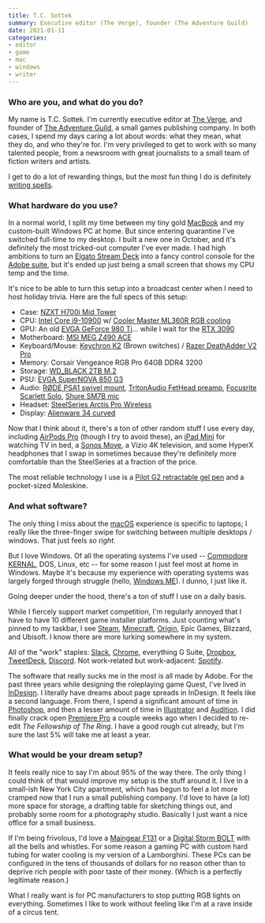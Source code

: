 ```yaml
---
title: T.C. Sottek
summary: Executive editor (The Verge), founder (The Adventure Guild)
date: 2021-01-11
categories:
- editor
- game
- mac
- windows
- writer
---
```


### Who are you, and what do you do?

My name is T.C. Sottek. I'm currently executive editor at [The Verge](https://www.theverge.com/ "A technlogy news website."), and founder of [The Adventure Guild](https://adventure.enterprises/ "T.C.'s game publishing company."), a small games publishing company. In both cases, I spend my days caring a lot about words: what they mean, what they do, and who they're for. I'm very privileged to get to work with so many talented people, from a newsroom with great journalists to a small team of fiction writers and artists.

I get to do a lot of rewarding things, but the most fun thing I do is definitely [writing spells](https://www.adventure.game/ "The Quest RPG.").

### What hardware do you use?

In a normal world, I split my time between my tiny gold [MacBook][macbook.2] and my custom-built Windows PC at home. But since entering quarantine I've switched full-time to my desktop. I built a new one in October, and it's definitely the most tricked-out computer I've ever made. I had high ambitions to turn an [Elgato Stream Deck][stream-deck] into a fancy control console for the [Adobe suite][creative-suite], but it's ended up just being a small screen that shows my CPU temp and the time.

It's nice to be able to turn this setup into a broadcast center when I need to host holiday trivia. Here are the full specs of this setup:

- Case: [NZXT H700i Mid Tower][h700i]
- CPU: [Intel Core i9-10900][core-i9-10900] w/ [Cooler Master ML360R RGB cooling][masterliquid-ml360r-rgb]
- GPU: An old [EVGA GeForce 980 Ti][geforce-gtx-980-ti]... while I wait for the [RTX 3090][geforce-rtx-3090]
- Motherboard: [MSI MEG Z490 ACE][meg-z490-ace]
- Keyboard/Mouse: [Keychron K2][k2.2] (Brown switches) / [Razer DeathAdder V2 Pro][deathadder-v2-pro]
- Memory: Corsair Vengeance RGB Pro 64GB DDR4 3200
- Storage: [WD_BLACK 2TB M.2][wd-black-sn750]
- PSU: [EVGA SuperNOVA 850 G3][supernova-850-g3]
- Audio: [RØDE PSA1 swivel mount][psa1], [TritonAudio FetHead preamp][fethead], [Focusrite Scarlett Solo][scarlett-solo], [Shure SM7B mic][sm7b]
- Headset: [SteelSeries Arctis Pro Wireless][arctis-pro-wireless]
- Display: [Alienware 34 curved][aw3420dw]

Now that I think about it, there's a ton of other random stuff I use every day, including [AirPods Pro][airpods-pro] (though I try to avoid these), an [iPad Mini][ipad-mini] for watching TV in bed, a [Sonos Move][move], a Vizio 4K television, and some HyperX headphones that I swap in sometimes because they're definitely more comfortable than the SteelSeries at a fraction of the price. 

The most reliable technology I use is a [Pilot G2 retractable gel pen][g2.2] and a pocket-sized Moleskine.

### And what software?

The only thing I miss about the [macOS][] experience is specific to laptops; I really like the three-finger swipe for switching between multiple desktops / windows. That just feels _so right_.

But I love Windows. Of all the operating systems I've used -- [Commodore KERNAL][kernal], DOS, Linux, etc -- for some reason I just feel most at home in Windows. Maybe it's because my experience with operating systems was largely forged through struggle (hello, [Windows ME][windows-me]). I dunno, I just like it.

Going deeper under the hood, there's a ton of stuff I use on a daily basis. 

While I fiercely support market competition, I'm regularly annoyed that I have to have 10 different game installer platforms. Just counting what's pinned to my taskbar, I see [Steam][], [Minecraft][], [Origin][], Epic Games, Blizzard, and Ubisoft. I know there are more lurking somewhere in my system.

All of the "work" staples: [Slack][], [Chrome][], everything G Suite, [Dropbox][], [TweetDeck][], [Discord][]. Not work-related but work-adjacent: [Spotify][].

The software that really sucks me in the most is all made by Adobe. For the past three years while designing the roleplaying game Quest, I've lived in [InDesign][]. I literally have dreams about page spreads in InDesign. It feels like a second language. From there, I spend a significant amount of time in [Photoshop][], and then a lesser amount of time in [Illustrator][] and [Audition][]. I did finally crack open [Premiere Pro][premiere-pro] a couple weeks ago when I decided to re-edit _The Fellowship of The Ring_. I have a good rough cut already, but I'm sure the last 5% will take me at least a year.

### What would be your dream setup?

It feels really nice to say I'm about 95% of the way there. The only thing I could think of that would improve my setup is the stuff around it. I live in a small-ish New York City apartment, which has begun to feel a lot more cramped now that I run a small publishing company. I'd love to have (a lot) more space for storage, a drafting table for sketching things out, and probably some room for a photography studio. Basically I just want a nice office for a small business.

If I'm being frivolous, I'd love a [Maingear F131][f131] or a [Digital Storm BOLT][bolt.2] with all the bells and whistles. For some reason a gaming PC with custom hard tubing for water cooling is my version of a Lamborghini. These PCs can be configured in the tens of thousands of dollars for no reason other than to deprive rich people with poor taste of their money. (Which is a perfectly legitimate reason.)

What I really want is for PC manufacturers to stop putting RGB lights on everything. Sometimes I like to work without feeling like I'm at a rave inside of a circus tent.

[airpods-pro]: https://www.apple.com/airpods-pro/ "In-ear headphones."
[arctis-pro-wireless]: https://steelseries.com/gaming-headsets/arctis-pro-wireless "A wireless PC gaming headset."
[audition]: https://creative.adobe.com/products/audition "An audio editing software suite."
[aw3420dw]: https://www.dell.com/en-us/shop/new-alienware-34-curved-gaming-monitor-aw3420dw/apd/210-atzq/monitors-monitor-accessories "A 34 inch curved gaming monitor."
[bolt.2]: https://www.digitalstorm.com/bolt-x.asp "A water-cooled PC."
[chrome]: https://www.google.com/intl/en/chrome/browser/ "A WebKit-based browser, where each tab runs in its own thread."
[core-i9-10900]: https://ark.intel.com/content/www/us/en/ark/products/199328/intel-core-i9-10900-processor-20m-cache-up-to-5-20-ghz.html "A CPU."
[creative-suite]: https://www.adobe.com/creativecloud.html "A collection of design tools."
[deathadder-v2-pro]: https://www.razer.com/gaming-mice/razer-deathadder-v2-pro/RZ01-03350100-R3U1 "A wirelesss gaming mouse."
[discord]: https://discordapp.com/ "A voice and text chat service."
[dropbox]: https://www.dropbox.com/ "Online syncing and storage."
[f131]: https://maingear.com/f131/ "A water-cooled PC."
[fethead]: https://www.tritonaudio.com/fethead "A microphone preamp."
[g2.2]: https://www.jetpens.com/Pilot-G2-Original-Gel-Pens/ct/610 "A pen."
[geforce-gtx-980-ti]: https://www.nvidia.com/en-us/geforce/900-series/ "A graphics card."
[geforce-rtx-3090]: https://en.wikipedia.org/wiki/GeForce_30_series#Details "A graphics card."
[h700i]: https://www.nzxt.com/products/h700i-matte-white "A PC tower case."
[illustrator]: https://www.adobe.com/products/illustrator.html "A vector graphics editor."
[indesign]: https://www.adobe.com/products/indesign.html "A desktop/web publishing application."
[ipad-mini]: https://www.apple.com/ipad-mini/ "A 7.9 inch tablet device."
[k2.2]: https://www.keychron.com/products/keychron-k2-wireless-mechanical-keyboard "A wireless mechanical keyboard."
[kernal]: https://en.wikipedia.org/wiki/KERNAL "An operating system for early Commodore systems."
[macbook.2]: https://en.wikipedia.org/wiki/MacBook_(2015_version) "A very thin 12 inch laptop."
[macos]: https://en.wikipedia.org/wiki/MacOS "An operating system for Mac hardware."
[masterliquid-ml360r-rgb]: https://www.coolermaster.com/catalog/coolers/cpu-liquid-coolers/masterliquid-ml360r-rgb/ "A CPU liquid cooler."
[meg-z490-ace]: https://www.msi.com/Motherboard/MEG-Z490-ACE "A motherboard."
[minecraft]: https://minecraft.net/ "A digging and building game."
[move]: http://www.sisergo.com/index.cfm/fuseaction/products.productDetail/catID/135/productID/185/index.htm "A table."
[origin]: https://www.origin.com/ "A PC gaming store and platform."
[photoshop]: https://www.adobe.com/products/photoshop.html "A bitmap image editor."
[premiere-pro]: https://en.wikipedia.org/wiki/Adobe_Premiere_Pro "A video editing suite."
[psa1]: http://www.rode.com/accessories/psa1 "A microphone boom."
[scarlett-solo]: https://focusrite.com/usb-audio-interface/scarlett/scarlett-solo "A USB audio interface."
[slack]: https://slack.com/ "A collaboration service."
[sm7b]: http://www.shure.com/americas/products/microphones/sm/sm7b-vocal-microphone "A dynamic microphone."
[spotify]: https://www.spotify.com/us/ "A music streaming service."
[steam]: https://store.steampowered.com/ "A digital game distribution service."
[stream-deck]: https://www.elgato.com/en/gaming/stream-deck "A programmable keyboard with 15 LCD keys."
[supernova-850-g3]: https://www.evga.com/products/product.aspx?pn=220-G3-0850-X1 "A PC power supply."
[tweetdeck]: https://about.twitter.com/products/tweetdeck "A multi-column Twitter client."
[wd-black-sn750]: https://shop.westerndigital.com/products/internal-drives/wd-black-sn750-nvme-ssd#WDS250G3X0C "An SSD drive."
[windows-me]: https://en.wikipedia.org/wiki/Windows_Me "An operating system for PCs."
